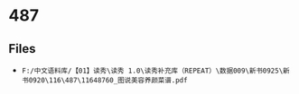 # 487

## Files

- `F:/中文语料库/【01】读秀\读秀 1.0\读秀补充库（REPEAT）\数据009\新书0925\新书0920\116\487\11648760_图说美容养颜菜谱.pdf`
